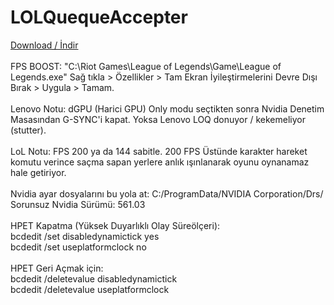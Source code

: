 # LOLQuequeAccepter
[Download / İndir](https://github.com/ny4rlk0/LOLQueueAccepter/releases/download/Stable/LOLQueueAccepter.exe)
<br>
<br>FPS BOOST: "C:\Riot Games\League of Legends\Game\League of Legends.exe" Sağ tıkla > Özellikler > Tam Ekran İyileştirmelerini Devre Dışı Bırak > Uygula > Tamam.
<br>
<br>Lenovo Notu: dGPU (Harici GPU) Only modu seçtikten sonra Nvidia Denetim Masasından G-SYNC'i kapat. Yoksa Lenovo LOQ donuyor / kekemeliyor (stutter).
<br>
<br>LoL Notu: FPS 200 ya da 144 sabitle. 200 FPS Üstünde karakter hareket komutu verince saçma sapan yerlere anlık ışınlanarak oyunu oynanamaz hale getiriyor.
<br>
<br>Nvidia ayar dosyalarını bu yola at: C:/ProgramData/NVIDIA Corporation/Drs/
<br>Sorunsuz Nvidia Sürümü: 561.03
<br>
<br>HPET Kapatma (Yüksek Duyarlıklı Olay Süreölçeri):
<br>bcdedit /set disabledynamictick yes
<br>bcdedit /set useplatformclock no
<br>
<br>HPET Geri Açmak için:
<br>bcdedit /deletevalue disabledynamictick
<br>bcdedit /deletevalue useplatformclock
<br>
<br>
